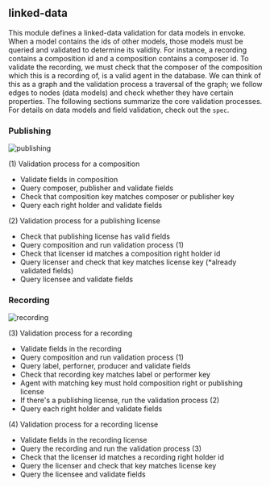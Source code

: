 ## linked-data

This module defines a linked-data validation for data models in envoke. When a model contains the ids of other models, those models must be queried and validated to determine its validity. For instance, a recording contains a composition id and a composition contains a composer id. To validate the recording, we must check that the composer of the composition which this is a recording of, is a valid agent in the database. We can think of this as a graph and the validation process a traversal of the graph; we follow edges to nodes (data models) and check whether they have certain properties. The following sections summarize the core validation processes. For details on data models and field validation, check out the `spec`.

### Publishing

![publishing](https://github.com/zbo14/envoke/blob/master/linked_data/images/publishing.png?raw=true)

(1) Validation process for a composition

- Validate fields in composition
- Query composer, publisher and validate fields
- Check that composition key matches composer or publisher key
- Query each right holder and validate fields

(2) Validation process for a publishing license

- Check that publishing license has valid fields
- Query composition and run validation process (1)
- Check that licenser id matches a composition right holder id
- Query licenser and check that key matches license key (*already validated fields)
- Query licensee and validate fields

### Recording

![recording](https://github.com/zbo14/envoke/blob/master/linked_data/images/recording.png?raw=true)

(3) Validation process for a recording 

- Validate fields in the recording
- Query composition and run validation process (1)
- Query label, perforner, producer and validate fields
- Check that recording key matches label or performer key
- Agent with matching key must hold composition right or publishing license
- If there's a publishing license, run the validation process (2)
- Query each right holder and validate fields

(4) Validation process for a recording license

- Validate fields in the recording license
- Query the recording and run the validation process (3)
- Check that the licenser id matches a recording right holder id
- Query the licenser and check that key matches license key
- Query the licensee and validate fields 

